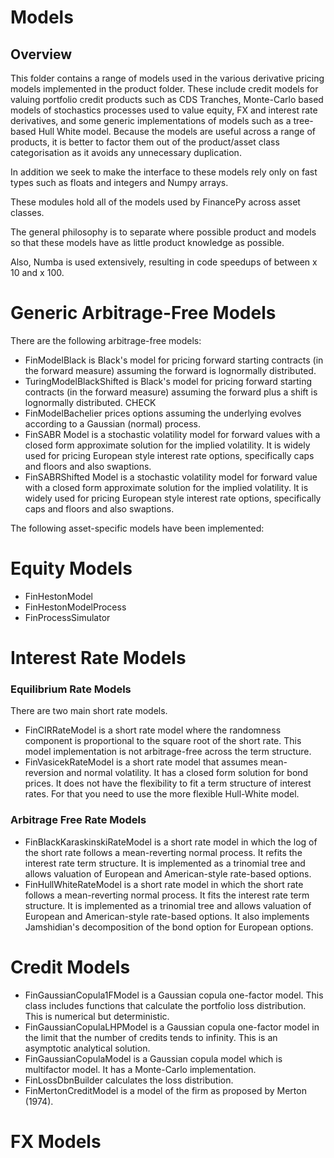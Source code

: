 # Models
## Overview
This folder contains a range of models used in the various derivative pricing models implemented in the product folder. These include credit models for valuing portfolio credit products such as CDS Tranches, Monte-Carlo based models of stochastics processes used to value equity, FX and interest rate derivatives, and some generic implementations of models such as a tree-based Hull White model. Because the models are useful across a range of products, it is better to factor them out of the product/asset class categorisation as it avoids any unnecessary duplication. 

In addition we seek to make the interface to these models rely only on fast types such as floats and integers and Numpy arrays.

These modules hold all of the models used by FinancePy across asset classes. 

The general philosophy is to separate where possible product and models so that these models have as little product knowledge as possible. 

Also, Numba is used extensively, resulting in code speedups of between x 10 and x 100.

# Generic Arbitrage-Free Models
There are the following arbitrage-free models:
* FinModelBlack is Black's model for pricing forward starting contracts (in the forward measure) assuming the forward is lognormally distributed.
* TuringModelBlackShifted is Black's model for pricing forward starting contracts (in the forward measure) assuming the forward plus a shift is lognormally distributed. CHECK
* FinModelBachelier prices options assuming the underlying evolves according to a Gaussian (normal) process.
* FinSABR Model is a stochastic volatility model for forward values with a closed form approximate solution for the implied volatility. It is widely used for pricing European style interest rate options, specifically caps and floors and also swaptions.
* FinSABRShifted Model is a stochastic volatility model for forward value with a closed form approximate solution for the implied volatility. It is widely used for pricing European style interest rate options, specifically caps and floors and also swaptions.

The following asset-specific models have been implemented:

# Equity Models
* FinHestonModel 
* FinHestonModelProcess
* FinProcessSimulator

# Interest Rate Models

### Equilibrium Rate Models
There are two main short rate models.
* FinCIRRateModel is a short rate model where the randomness component is proportional to the square root of the short rate. This model implementation is not arbitrage-free across the term structure.
* FinVasicekRateModel is a short rate model that assumes mean-reversion and normal volatility. It has a closed form solution for bond prices. It does not have the flexibility to fit a term structure of interest rates. For that you need to use the more flexible Hull-White model.

### Arbitrage Free Rate Models
* FinBlackKaraskinskiRateModel is a short rate model in which the log of the short rate follows a mean-reverting normal process. It refits the interest rate term structure. It is implemented as a trinomial tree and allows valuation of European and American-style rate-based options.
* FinHullWhiteRateModel is a short rate model in which the short rate follows a mean-reverting normal process. It fits the interest rate term structure. It is implemented as a trinomial tree and allows valuation of European and American-style rate-based options. It also implements Jamshidian's decomposition of the bond option for European options.

# Credit Models
* FinGaussianCopula1FModel is a Gaussian copula one-factor model. This class includes functions that calculate the portfolio loss distribution. This is numerical but deterministic.
* FinGaussianCopulaLHPModel is a Gaussian copula one-factor model in the limit that the number of credits tends to infinity. This is an asymptotic analytical solution.
* FinGaussianCopulaModel is a Gaussian copula model which is multifactor model. It has a Monte-Carlo implementation.
* FinLossDbnBuilder calculates the loss distribution.
* FinMertonCreditModel is a model of the firm as proposed by Merton (1974).

# FX Models
